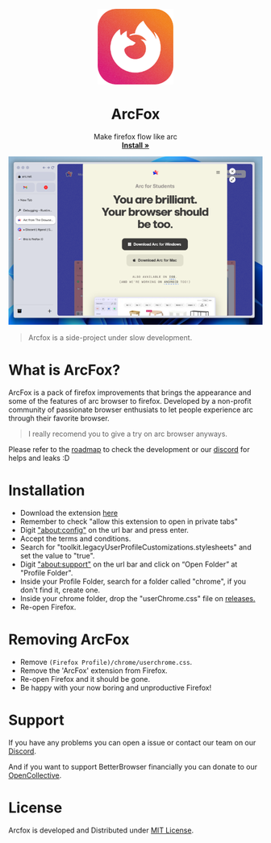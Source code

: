 <p align="center">
  <a href="#">
  </a>
  <p align="center">
   <img width="150" height="150" src="public/media/icon.png" alt="ArcFox Icon">
  </p>
  <h1 align="center"><b>ArcFox</b></h1>
  <p align="center">
  Make firefox flow like arc
    <br />
    <a href="https://github.com/betterbrowser/arcfox/releases"><strong>Install »</strong></a>
    <br />
  </p>
</p>

<img src="public/media/screenshot.png"/>

> Arcfox is a side-project under slow development.

# What is ArcFox?

ArcFox is a pack of firefox improvements that brings the appearance and some of the features of arc browser to firefox. Developed by a non-profit community of passionate browser enthusiats to let people experience arc through their favorite browser.

> I really recomend you to give a try on arc browser anyways.

Please refer to the [roadmap](https://github.com/orgs/betterbrowser/projects/2/views/3) to check the development or our [discord](https://discord.gg/jDASpgt68t) for helps and leaks :D

# Installation
- Download the extension [here](https://addons.mozilla.org/firefox/addon/arcfox/)
- Remember to check "allow this extension to open in private tabs"
- Digit <a href="about:config">"about:config"</a> on the url bar and press enter.
- Accept the terms and conditions.
- Search for "toolkit.legacyUserProfileCustomizations.stylesheets" and set the value to "true".
- Digit <a href="about:support">"about:support"</a> on the url bar and click on “Open Folder” at "Profile Folder".
- Inside your Profile Folder, search for a folder called "chrome", if you don't find it, create one.
- Inside your chrome folder, drop the "userChrome.css" file on <a href="https://github.com/betterbrowser/arcfox/releases">releases.</a>
- Re-open Firefox.

# Removing ArcFox
- Remove `(Firefox Profile)/chrome/userchrome.css`.
- Remove the 'ArcFox' extension from Firefox.
- Re-open Firefox and it should be gone.
- Be happy with your now boring and unproductive Firefox!

# Support

If you have any problems you can open a issue or contact our team on our [Discord](https://discord.gg/jDASpgt68t).

And if you want to support BetterBrowser financially you can donate to our [OpenCollective](https://opencollective.com/betterbrowser).

# License

Arcfox is developed and Distributed under [MIT License](/LICENSE).
